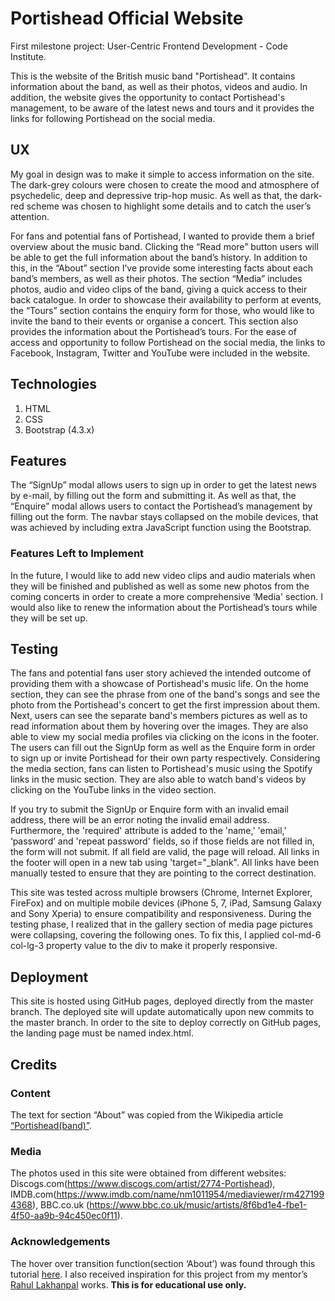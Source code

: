 
# Portishead Official Website
First milestone project: User-Centric Frontend Development - Code Institute.

This is the website of the British music band "Portishead". It contains information about the band, as well as their photos, videos and audio.
In addition, the website gives the opportunity to contact Portishead's management, to be aware of the latest news and tours and it provides the links for following Portishead on the social media.

## UX
My goal in design was to make it simple to access information on the site. The dark-grey colours were chosen to create the mood and atmosphere of psychedelic, deep and depressive trip-hop music. As well as that, the dark-red scheme was chosen to highlight some details and to catch the user’s attention. 

For fans and potential fans of Portishead, I wanted to provide them a brief overview about the music band. Clicking the “Read more” button users will be able to get the full information about the band’s history. In addition to this, in the “About” section I’ve provide some interesting facts about each band’s members, as well as their photos. The section “Media” includes photos, audio and video clips of the band, giving a quick access to their back catalogue. In order to showcase their availability to perform at events, the “Tours” section contains the enquiry form for those, who would like to invite the band to their events or organise a concert. This section also provides the information about the Portishead’s tours. For the ease of access and opportunity to follow Portishead on the social media, the links to Facebook, Instagram, Twitter and YouTube were included in the website.

## Technologies
1.	HTML
2.	CSS
3.	Bootstrap (4.3.x)

## Features
The “SignUp” modal allows users to sign up in order to get the latest news by e-mail, by filling out the form and submitting it. As well as that, the “Enquire” modal allows users to contact the Portishead’s management by filling out the form.
The navbar stays collapsed on the mobile devices, that was achieved by including extra JavaScript function using the Bootstrap.

### Features Left to Implement
In the future, I would like to add new video clips and audio materials when they will be finished and published as well as some new photos from the coming concerts in order to create a more comprehensive ‘Media' section. I would also like to renew the information about the Portishead’s tours while they will be set up.

## Testing
The fans and potential fans user story achieved the intended outcome of providing them with a showcase of Portishead's music life. On the home section, they can see the phrase from one of the band's songs and see the photo from the Portishead's concert to get the first impression about them. Next, users can see the separate band's members pictures as well as to read information about them by hovering over the images.  They are also able to view my social media profiles via clicking on the icons in the footer. The users can fill out the SignUp form as well as the Enquire form in order to sign up or invite Portishead for their own party respectively. Considering the media section, fans can listen to Portishead's music using the Spotify links in the music section. They are also able to watch band's videos by clicking on the YouTube links in the video section.

If you try to submit the SignUp or Enquire form with an invalid email address, there will be an error noting the invalid email address. Furthermore, the 'required' attribute is added to the 'name,' 'email,' ‘password’ and 'repeat password' fields, so if those fields are not filled in, the form will not submit. If all field are valid, the page will reload. 
All links in the footer will open in a new tab using 'target="_blank". All links have been manually tested to ensure that they are pointing to the correct destination.

This site was tested across multiple browsers (Chrome, Internet Explorer, FireFox) and on multiple mobile devices (iPhone 5, 7, iPad, Samsung Galaxy and Sony Xperia) to ensure compatibility and responsiveness. During the testing phase, I realized that in the gallery section of media page pictures were collapsing, covering the following ones. To fix this, I applied col-md-6 col-lg-3 property value to the div to make it properly responsive. 

## Deployment
This site is hosted using GitHub pages, deployed directly from the master branch. The deployed site will update automatically upon new commits to the master branch. In order to the site to deploy correctly on GitHub pages, the landing page must be named index.html.

## Credits

### Content
The text for section “About” was copied from the Wikipedia article [“Portishead(band)”](https://en.wikipedia.org/wiki/Portishead_(band)). 
### Media
The photos used in this site were obtained from different websites: Discogs.com(https://www.discogs.com/artist/2774-Portishead), IMDB.com(https://www.imdb.com/name/nm1011954/mediaviewer/rm4271994368), BBC.co.uk (https://www.bbc.co.uk/music/artists/8f6bd1e4-fbe1-4f50-aa9b-94c450ec0f11).
### Acknowledgements
The hover over transition function(section ‘About’) was found through this tutorial [here](https://css-tricks.com/a-really-nice-way-to-handle-popup-information/).
I also received inspiration for this project from my mentor’s [Rahul Lakhanpal](https://www.rahullakhanpal.in/) works. 
**This is for educational use only.**

